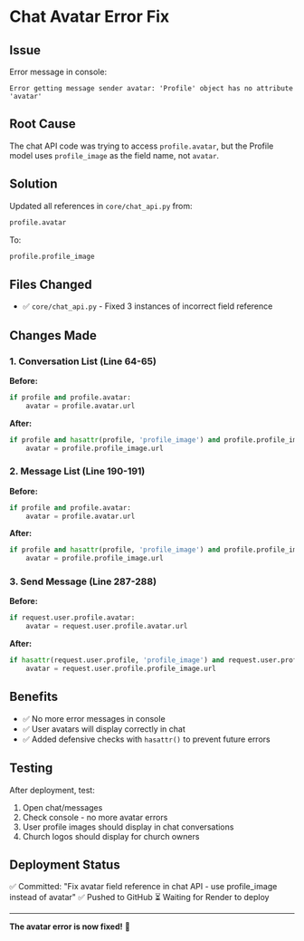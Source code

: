 # Chat Avatar Error Fix

## Issue
Error message in console:
```
Error getting message sender avatar: 'Profile' object has no attribute 'avatar'
```

## Root Cause
The chat API code was trying to access `profile.avatar`, but the Profile model uses `profile_image` as the field name, not `avatar`.

## Solution
Updated all references in `core/chat_api.py` from:
```python
profile.avatar
```

To:
```python
profile.profile_image
```

## Files Changed
- ✅ `core/chat_api.py` - Fixed 3 instances of incorrect field reference

## Changes Made

### 1. Conversation List (Line 64-65)
**Before:**
```python
if profile and profile.avatar:
    avatar = profile.avatar.url
```

**After:**
```python
if profile and hasattr(profile, 'profile_image') and profile.profile_image:
    avatar = profile.profile_image.url
```

### 2. Message List (Line 190-191)
**Before:**
```python
if profile and profile.avatar:
    avatar = profile.avatar.url
```

**After:**
```python
if profile and hasattr(profile, 'profile_image') and profile.profile_image:
    avatar = profile.profile_image.url
```

### 3. Send Message (Line 287-288)
**Before:**
```python
if request.user.profile.avatar:
    avatar = request.user.profile.avatar.url
```

**After:**
```python
if hasattr(request.user.profile, 'profile_image') and request.user.profile.profile_image:
    avatar = request.user.profile.profile_image.url
```

## Benefits
- ✅ No more error messages in console
- ✅ User avatars will display correctly in chat
- ✅ Added defensive checks with `hasattr()` to prevent future errors

## Testing
After deployment, test:
1. Open chat/messages
2. Check console - no more avatar errors
3. User profile images should display in chat conversations
4. Church logos should display for church owners

## Deployment Status
✅ Committed: "Fix avatar field reference in chat API - use profile_image instead of avatar"
✅ Pushed to GitHub
⏳ Waiting for Render to deploy

---

**The avatar error is now fixed!** 🎉
